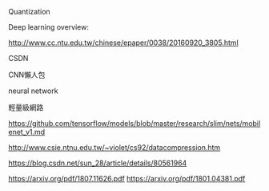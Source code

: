 Quantization



Deep learning overview:

<http://www.cc.ntu.edu.tw/chinese/epaper/0038/20160920_3805.html>

CSDN 

CNN懶人包

neural network

輕量級網路

<https://github.com/tensorflow/models/blob/master/research/slim/nets/mobilenet_v1.md>

<http://www.csie.ntnu.edu.tw/~violet/cs92/datacompression.htm>

<https://blog.csdn.net/sun_28/article/details/80561964>



https://arxiv.org/pdf/1807.11626.pdf
https://arxiv.org/pdf/1801.04381.pdf






